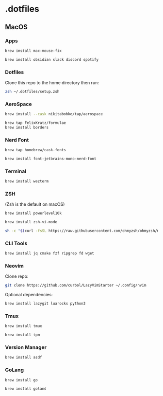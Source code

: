 # .dotfiles

## MacOS

### Apps

```sh
brew install mac-mouse-fix
```

```sh
brew install obsidian slack discord spotify
```

### Dotfiles

Clone this repo to the home directory then run:

```sh
zsh ~/.dotfiles/setup.zsh
```

### AeroSpace

```sh
brew install --cask nikitabobko/tap/aerospace
```

```sh
brew tap FelixKratz/formulae
brew install borders
```

### Nerd Font

```sh
brew tap homebrew/cask-fonts
```

```sh
brew install font-jetbrains-mono-nerd-font
```

### Terminal

```sh
brew install wezterm
```

### ZSH

(Zsh is the default on macOS)

```sh
brew install powerlevel10k
```

```sh
brew install zsh-vi-mode
```

```sh
sh -c "$(curl -fsSL https://raw.githubusercontent.com/ohmyzsh/ohmyzsh/master/tools/install.sh)"
```

### CLI Tools

```sh
brew install jq cmake fzf ripgrep fd wget
```

### Neovim

Clone repo:

```sh
git clone https://github.com/curbol/LazyVimStarter ~/.config/nvim
```

Optional dependencies:

```sh
brew install lazygit luarocks python3
```

### Tmux

```sh
brew install tmux
```

```sh
brew install tpm
```

### Version Manager

```sh
brew install asdf
```

### GoLang

```sh
brew install go
```

```sh
brew install goland
```
